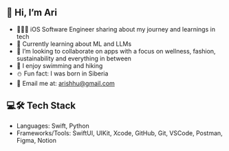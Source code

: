 
## 👋 Hi, I’m Ari

- 👩🏻‍💻 iOS Software Engineer sharing about my journey and learnings in tech <br/>
- 🌱 Currently learning about ML and LLMs<br/>
- 🤝 I’m looking to collaborate on apps with a focus on wellness, fashion, sustainability and everything in between<br/>
- 🐬 I enjoy swimming and hiking<br/>
- ⛄ Fun fact: I was born in Siberia<br/>
- 📩 Email me at: arishhu@gmail.com<br/>

## 💻🛠️ Tech Stack
- Languages: Swift, Python
- Frameworks/Tools: SwiftUI, UIKit, Xcode, GitHub, Git, VSCode, Postman, Figma, Notion

<!--
**arirays/arirays** is a ✨ _special_ ✨ repository because its `README.md` (this file) appears on your GitHub profile.

Here are some ideas to get you started:

- 🔭 I’m currently working on ...
- 🌱 I’m currently learning ...
- 👯 I’m looking to collaborate on ...
- 🤔 I’m looking for help with ...
- 💬 Ask me about ...
- 📫 How to reach me: ...
- 😄 Pronouns: ...
- ⚡ Fun fact: ...
-->
